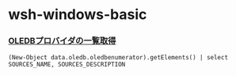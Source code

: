 # wsh-windows-basic

### [OLEDBプロバイダの一覧取得](https://qiita.com/yaju/items/7b0aa9e9f30005f60388)
```
(New-Object data.oledb.oledbenumerator).getElements() | select SOURCES_NAME, SOURCES_DESCRIPTION
```
